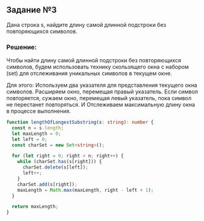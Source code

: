 ## Задание №3

Дана строка s, найдите длину самой длинной подстроки без повторяющихся символов.

### Решение:

Чтобы найти длину самой длинной подстроки без повторяющихся символов, будем использовать технику скользящего окна с набором (set) для отслеживания уникальных символов в текущем окне.

Для этого:
Используем два указателя для представления текущего окна символов. Расширяем окно, перемещая правый указатель. Если символ повторяется, сужаем окно, перемещая левый указатель, пока символ не перестанет повторяться. И Отслеживаем максимальную длину окна в процессе выполнения.

```typescript
function lengthOfLongestSubstring(s: string): number {
  const n = s.length;
  let maxLength = 0;
  let left = 0;
  const charSet = new Set<string>();

  for (let right = 0; right < n; right++) {
    while (charSet.has(s[right])) {
      charSet.delete(s[left]);
      left++;
    }
    charSet.add(s[right]);
    maxLength = Math.max(maxLength, right - left + 1);
  }

  return maxLength;
}
```
